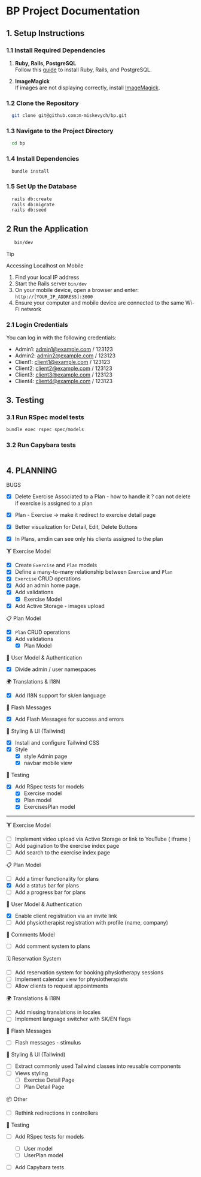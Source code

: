 # BP Project Documentation

## 1. Setup Instructions

### 1.1 Install Required Dependencies

1. **Ruby, Rails, PostgreSQL**  
   Follow this [guide](https://gorails.com/setup/macos/14-sonoma) to install Ruby, Rails, and PostgreSQL.

2. **ImageMagick**  
   If images are not displaying correctly, install [ImageMagick](https://guides.rubyonrails.org/active_storage_overview.html#requirements).


### 1.2 Clone the Repository
```bash
  git clone git@github.com:m-miskevych/bp.git
```

### 1.3 Navigate to the Project Directory
```bash
  cd bp
```

### 1.4 Install Dependencies
```bash
  bundle install
```

### 1.5 Set Up the Database
```bash
  rails db:create
  rails db:migrate
  rails db:seed
```

## 2 Run the Application
```bash
   bin/dev
```
> [!TIP]
> Accessing Localhost on Mobile
> 1. Find your local IP address
> 2. Start the Rails server  `bin/dev`
> 3. On your mobile device, open a browser and enter: `http://[YOUR_IP_ADDRESS]:3000`
> 4. Ensure your computer and mobile device are connected to the same Wi-Fi network


### 2.1 Login Credentials
You can log in with the following credentials:
+ Admin1: admin1@example.com / 123123
+ Admin2: admin2@example.com / 123123
+ Client1: client1@example.com / 123123
+ Client2: client2@example.com / 123123
+ Client3: client3@example.com / 123123
+ Client4: client4@example.com / 123123

## 3. Testing

### 3.1 Run RSpec model tests
```bash
bundle exec rspec spec/models
```

### 3.2 Run Capybara tests
```bash

```

## 4. PLANNING

BUGS
- [x] Delete Exercise Associated to a Plan - how to handle it ? can not delete if exercise is assigned to a plan
- [x] Plan - Exercise -> make it redirect to exercise detail page
- [x] Better visualization for Detail, Edit, Delete Buttons
- [x] In Plans, amdin can see only his clients assigned to the plan


🏋️ Exercise Model
- [x] Create `Exercise` and `Plan` models
- [x] Define a many-to-many relationship between `Exercise` and `Plan`
- [x] `Exercise` CRUD operations
- [x] Add an admin home page.
- [x] Add validations
  - [x] Exercise Model
- [x] Add Active Storage - images upload

📋 Plan Model
- [x] `Plan` CRUD operations
- [x] Add validations
  - [x] Plan Model

👤 User Model & Authentication
- [x] Divide admin / user namespaces

🌍 Translations & I18N
- [x] Add I18N support for sk/en language

🔔 Flash Messages 
- [x] Add Flash Messages for success and errors

🎨 Styling & UI (Tailwind)
- [x] Install and configure Tailwind CSS
- [x] Style
  - [x] style Admin page
  - [x] navbar mobile view

🔬 Testing
- [x] Add RSpec tests for models
   - [x] Exercise model
   - [x] Plan model
   - [x] ExercisesPlan model

--- 

🏋️ Exercise Model
- [ ] Implement video upload via Active Storage or link to YouTube ( iframe ) 
- [ ] Add pagination to the exercise index page
- [ ] Add search to the exercise index page

📋 Plan Model
- [ ] Add a timer functionality for plans
- [x] Add a status bar for plans
- [ ] Add a progress bar for plans

👤 User Model & Authentication
- [x] Enable client registration via an invite link
- [ ] Add physiotherapist registration with profile (name, company)

💬 Comments Model
- [ ] Add comment system to plans

🗓️ Reservation System
- [ ] Add reservation system for booking physiotherapy sessions
- [ ] Implement calendar view for physiotherapists
- [ ] Allow clients to request appointments

🌍 Translations & I18N
- [ ] Add missing translations in locales
- [ ] Implement language switcher with SK/EN flags

🔔 Flash Messages 
- [ ] Flash messages - stimulus 

🎨 Styling & UI (Tailwind)
- [ ] Extract commonly used Tailwind classes into reusable components
- [ ] Views styling
  - [ ] Exercise Detail Page
  - [ ] Plan Detail Page

📦 Other
- [ ] Rethink redirections in controllers

🔬 Testing
- [ ] Add RSpec tests for models
   - [ ] User model
   - [ ] UserPlan model
- [ ] Add Capybara tests

